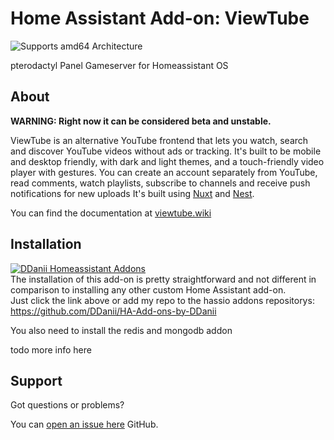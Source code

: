 # Home Assistant Add-on: ViewTube

![Supports amd64 Architecture][amd64-shield]

pterodactyl Panel Gameserver for Homeassistant OS

## About

**WARNING: Right now it can be considered beta and unstable.**

ViewTube is an alternative YouTube frontend that lets you watch, search and discover YouTube videos without ads or tracking. It's built to be mobile and desktop friendly, with dark and light themes, and a touch-friendly video player with gestures. You can create an account separately from YouTube, read comments, watch playlists, subscribe to channels and receive push notifications for new uploads
It's built using [Nuxt](https://nuxt.com/) and [Nest](https://nestjs.com/).

You can find the documentation at [viewtube.wiki](https://viewtube.wiki)

## Installation

[![DDanii Homeassistant Addons](https://my.home-assistant.io/badges/supervisor_add_addon_repository.svg)](https://my.home-assistant.io/redirect/supervisor_add_addon_repository/?repository_url=https%3A%2F%2Fgithub.com%2FDDaniiF%2FHA-Add-ons-by-DDani)
<br />
The installation of this add-on is pretty straightforward and not different in comparison to installing any other custom Home Assistant add-on.<br />
Just click the link above or add my repo to the hassio addons repositorys: <https://github.com/DDanii/HA-Add-ons-by-DDanii>

You also need to install the redis and mongodb addon

todo more info here

## Support

Got questions or problems?

You can [open an issue here][issue] GitHub.

[maintenance-shield]: https://img.shields.io/maintenance/yes/2022.svg
[aarch64-shield]: https://img.shields.io/badge/aarch64-yes-green.svg
[amd64-shield]: https://img.shields.io/badge/amd64-yes-green.svg
[DDanii]: https://github.com/DDanii/
[issue]: https://github.com/DDanii/hassio-addons/issues
